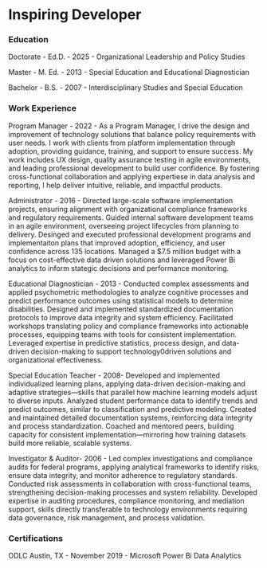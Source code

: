 # Inspiring Developer

### Education
Doctorate - Ed.D. - 2025 - Organizational Leadership and Policy Studies

Master - M. Ed. - 2013 - Special Education and Educational Diagnostician

Bachelor - B.S. - 2007 - Interdisciplinary Studies and Special Education

### Work Experience
Program Manager - 2022 - As a Program Manager, I drive the design and improvement of technology solutions that balance policy requirements with user needs. I work with clients from platform implementation through adoption, providing guidance, training, and support to ensure success. My work includes UX design, quality assurance testing in agile environments, and leading professional development to build user confidence. By fostering cross-functional collaboration and applying expertiese in data analysis and reporting, I help deliver intuitive, reliable, and impactful products. 

Administrator - 2016 - Directed large-scale software implementation projects, ensuring alignment with organizational compliance frameworks and regulatory requirements. Guided internal software development teams in an agile environment, overseeing project lifecycles from planning to delivery. Desinged and executed professional development programs and implementaiton plans that improved adoption, efficiency, and user confidence across 135 locations. Managed a $7.5 million budget with a focus on cost-effective data driven solutions and leveraged Power Bi analytics to inform stategic decisions and performance monitoring. 

Educational Diagnostician - 2013 - Conducted complex assessments and applied psychometric methodologies to analyze cognitive processes and predict performance outcomes using statistical models to determine disabilities. Designed and implemented standardized documentation protocols to improve data integrity and system efficiency. Facilitated workshops translating policy and compliance frameworks into actionable processes, equipping teams with tools for consistent implementation. Leveraged expertise in predictive statistics, process design, and data-driven decision-making to support technology0driven solutions and organizational effectiveness. 

Special Education Teacher - 2008- Developed and implemented individualized learning plans, applying data-driven decision-making and adaptive strategies—skills that parallel how machine learning models adjust to diverse inputs. Analyzed student performance data to identify trends and predict outcomes, similar to classification and predictive modeling. Created and maintained detailed documentation systems, reinforcing data integrity and process standardization. Coached and mentored peers, building capacity for consistent implementation—mirroring how training datasets build more reliable, scalable systems.

Investigator & Auditor- 2006 - Led complex investigations and compliance audits for federal programs, applying analytical frameworks to identify risks, ensure data integrity, and monitor adherence to regulatory standards. Conducted risk assessments in collaboration with cross-functional teams, strengthening decision-making processes and system reliability. Developed expertise in auditing procedures, compliance monitoring, and mediation support, skills directly transferable to technology environments requiring data governance, risk management, and process validation.

### Certifications
ODLC Austin, TX - November 2019 - Microsoft Power Bi Data Analytics

